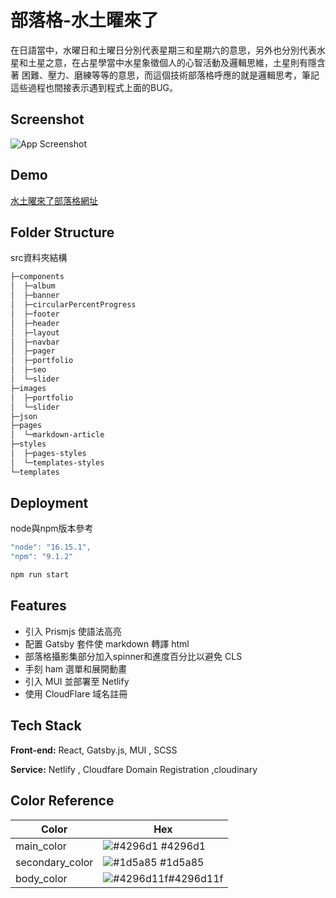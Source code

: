 # 部落格-水土曜來了

在日語當中，水曜日和土曜日分別代表星期三和星期六的意思，另外也分別代表水星和土星之意，在占星學當中水星象徵個人的心智活動及邏輯思維，土星則有隱含著 困難、壓力、磨練等等的意思，而這個技術部落格呼應的就是邏輯思考，筆記這些過程也間接表示遇到程式上面的BUG。

## Screenshot
![App Screenshot](https://res.cloudinary.com/deqqrzo3t/image/upload/v1678352745/my-blog/Portfolio/FrontEnd/blog.jpg)

## Demo

[水土曜來了部落格網址](https://wedsatcoming.com/tech-page/)

## Folder Structure

src資料夾結構

```bash
├─components
│  ├─album
│  ├─banner
│  ├─circularPercentProgress
│  ├─footer
│  ├─header
│  ├─layout
│  ├─navbar
│  ├─pager
│  ├─portfolio
│  ├─seo
│  └─slider
├─images
│  ├─portfolio
│  └─slider
├─json
├─pages
│  └─markdown-article
├─styles
│  ├─pages-styles
│  └─templates-styles
└─templates
```
## Deployment

node與npm版本參考

```javascript
"node": "16.15.1",
"npm": "9.1.2"
```

```bash
npm run start
```

## Features

- 引入 Prismjs 使語法高亮
- 配置 Gatsby 套件使 markdown 轉譯 html 
- 部落格攝影集部分加入spinner和進度百分比以避免 CLS
- 手刻 ham 選單和展開動畫
- 引入 MUI 並部署至 Netlify 
- 使用 CloudFlare 域名註冊

## Tech Stack

**Front-end:** React, Gatsby.js, MUI , SCSS 

**Service:** Netlify , Cloudfare Domain Registration ,cloudinary

## Color Reference

| Color             | Hex                                                                |
| ----------------- | ------------------------------------------------------------------ |
| main_color | ![#4296d1](https://via.placeholder.com/10/4296d1?text=+) #4296d1 |
| secondary_color| ![#1d5a85](https://via.placeholder.com/10/1d5a85?text=+) #1d5a85 |
| body_color | ![#4296d11f](https://via.placeholder.com/10/4296d11f?text=+)#4296d11f |
